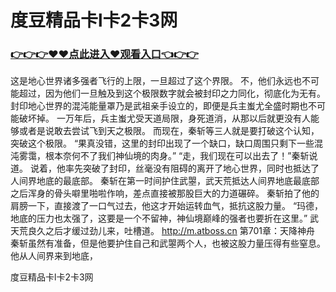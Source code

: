 # 度豆精品卡l卡2卡3网

### <a href="https://github.com/baofx/laka/issues/1">👉👉👉♥♥点此进入♥观看入口👈👉👉</a>
这是地心世界诸多强者飞行的上限，一旦超过了这个界限。
    不，他们永远也不可能超过，因为他们一旦触及到这个极限数字就会被封印之力同化，彻底化为无有。
    封印地心世界的混沌能量罩乃是武祖亲手设立的，即便是兵主蚩尤全盛时期也不可能破坏掉。
    一万年后，兵主蚩尤受天道局限，身死道消，从那以后就更没有人能够或者是说敢去尝试飞到天之极限。
    而现在，秦斩等三人就是要打破这个认知，突破这个极限。
    “果真没错，这里的封印出现了一个缺口，缺口周围只剩下一些混沌雾霭，根本奈何不了我们神仙境的肉身。”
    “走，我们现在可以出去了！”秦斩说道。
    说着，他率先突破了封印，丝毫没有阻碍的离开了地心世界，同时也抵达了人间界地底的最底部。
    秦斩在第一时间护住武曌，武天荒抵达人间界地底最底部之后浑身的骨头噼里啪啦作响，差点直接被那股巨大的力道碾碎。
    秦斩拍了他的肩膀一下，直接渡了一口气过去，他这才开始运转血气，抵抗这股力量。
    “玛德，地底的压力也太强了，这要是一个不留神，神仙境巅峰的强者也要折在这里。”
    武天荒良久之后才缓过劲儿来，吐槽道。
http://m.atboss.cn
第701章：天降神舟
    秦斩虽然有准备，但是他要护住自己和武曌两个人，也被这股力量压得有些窒息。
    他从人间界来到地底，

度豆精品卡l卡2卡3网
